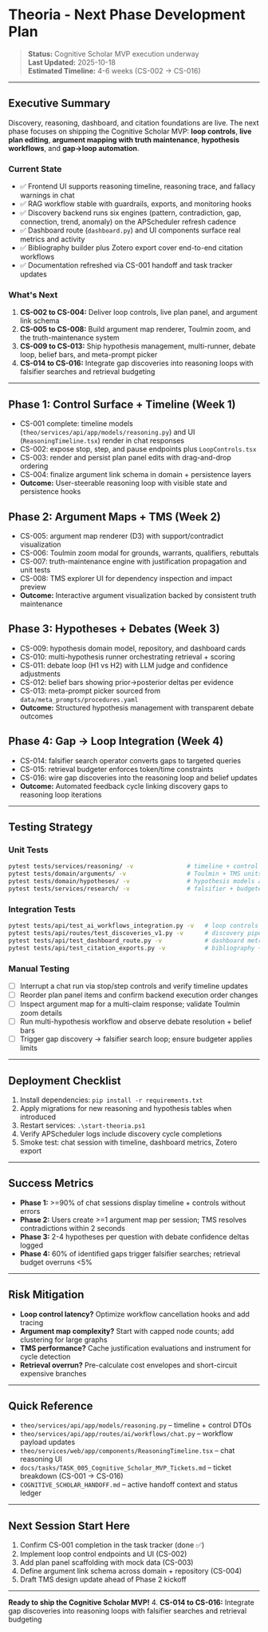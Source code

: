 # Theoria - Next Phase Development Plan

> **Status:** Cognitive Scholar MVP execution underway  
> **Last Updated:** 2025-10-18  
> **Estimated Timeline:** 4-6 weeks (CS-002 -> CS-016)

---

## Executive Summary

Discovery, reasoning, dashboard, and citation foundations are live. The next phase focuses on shipping the Cognitive Scholar MVP: **loop controls**, **live plan editing**, **argument mapping with truth maintenance**, **hypothesis workflows**, and **gap->loop automation**.

### Current State
- ✅ Frontend UI supports reasoning timeline, reasoning trace, and fallacy warnings in chat
- ✅ RAG workflow stable with guardrails, exports, and monitoring hooks
- ✅ Discovery backend runs six engines (pattern, contradiction, gap, connection, trend, anomaly) on the APScheduler refresh cadence
- ✅ Dashboard route (`dashboard.py`) and UI components surface real metrics and activity
- ✅ Bibliography builder plus Zotero export cover end-to-end citation workflows
- ✅ Documentation refreshed via CS-001 handoff and task tracker updates

### What's Next
1. **CS-002 to CS-004:** Deliver loop controls, live plan panel, and argument link schema
2. **CS-005 to CS-008:** Build argument map renderer, Toulmin zoom, and the truth-maintenance system
3. **CS-009 to CS-013:** Ship hypothesis management, multi-runner, debate loop, belief bars, and meta-prompt picker
4. **CS-014 to CS-016:** Integrate gap discoveries into reasoning loops with falsifier searches and retrieval budgeting

---

## Phase 1: Control Surface + Timeline (Week 1)

- CS-001 complete: timeline models (`theo/services/api/app/models/reasoning.py`) and UI (`ReasoningTimeline.tsx`) render in chat responses
- CS-002: expose stop, step, and pause endpoints plus `LoopControls.tsx`
- CS-003: render and persist plan panel edits with drag-and-drop ordering
- CS-004: finalize argument link schema in domain + persistence layers
- **Outcome:** User-steerable reasoning loop with visible state and persistence hooks

## Phase 2: Argument Maps + TMS (Week 2)

- CS-005: argument map renderer (D3) with support/contradict visualization
- CS-006: Toulmin zoom modal for grounds, warrants, qualifiers, rebuttals
- CS-007: truth-maintenance engine with justification propagation and unit tests
- CS-008: TMS explorer UI for dependency inspection and impact preview
- **Outcome:** Interactive argument visualization backed by consistent truth maintenance

## Phase 3: Hypotheses + Debates (Week 3)

- CS-009: hypothesis domain model, repository, and dashboard cards
- CS-010: multi-hypothesis runner orchestrating retrieval + scoring
- CS-011: debate loop (H1 vs H2) with LLM judge and confidence adjustments
- CS-012: belief bars showing prior→posterior deltas per evidence
- CS-013: meta-prompt picker sourced from `data/meta_prompts/procedures.yaml`
- **Outcome:** Structured hypothesis management with transparent debate outcomes

## Phase 4: Gap → Loop Integration (Week 4)

- CS-014: falsifier search operator converts gaps to targeted queries
- CS-015: retrieval budgeter enforces token/time constraints
- CS-016: wire gap discoveries into the reasoning loop and belief updates
- **Outcome:** Automated feedback cycle linking discovery gaps to reasoning loop iterations

---

## Testing Strategy

### Unit Tests
```bash
pytest tests/services/reasoning/ -v               # timeline + control DTOs
pytest tests/domain/arguments/ -v                 # Toulmin + TMS units
pytest tests/domain/hypotheses/ -v                # hypothesis models and repositories
pytest tests/services/research/ -v                # falsifier + budgeter logic
```

### Integration Tests
```bash
pytest tests/api/test_ai_workflows_integration.py -v   # loop controls + timeline payload
pytest tests/api/routes/test_discoveries_v1.py -v      # discovery pipeline health
pytest tests/api/test_dashboard_route.py -v            # dashboard metrics
pytest tests/api/test_citation_exports.py -v           # bibliography + Zotero
```

### Manual Testing
- [ ] Interrupt a chat run via stop/step controls and verify timeline updates
- [ ] Reorder plan panel items and confirm backend execution order changes
- [ ] Inspect argument map for a multi-claim response; validate Toulmin zoom details
- [ ] Run multi-hypothesis workflow and observe debate resolution + belief bars
- [ ] Trigger gap discovery -> falsifier search loop; ensure budgeter applies limits

---

## Deployment Checklist

1. Install dependencies: `pip install -r requirements.txt`
2. Apply migrations for new reasoning and hypothesis tables when introduced
3. Restart services: `.\start-theoria.ps1`
4. Verify APScheduler logs include discovery cycle completions
5. Smoke test: chat session with timeline, dashboard metrics, Zotero export

---

## Success Metrics

- **Phase 1:** >=90% of chat sessions display timeline + controls without errors
- **Phase 2:** Users create >=1 argument map per session; TMS resolves contradictions within 2 seconds
- **Phase 3:** 2-4 hypotheses per question with debate confidence deltas logged
- **Phase 4:** 60% of identified gaps trigger falsifier searches; retrieval budget overruns <5%

---

## Risk Mitigation

- **Loop control latency?** Optimize workflow cancellation hooks and add tracing
- **Argument map complexity?** Start with capped node counts; add clustering for large graphs
- **TMS performance?** Cache justification evaluations and instrument for cycle detection
- **Retrieval overrun?** Pre-calculate cost envelopes and short-circuit expensive branches

---

## Quick Reference

- `theo/services/api/app/models/reasoning.py` – timeline + control DTOs
- `theo/services/api/app/routes/ai/workflows/chat.py` – workflow payload updates
- `theo/services/web/app/components/ReasoningTimeline.tsx` – chat reasoning UI
- `docs/tasks/TASK_005_Cognitive_Scholar_MVP_Tickets.md` – ticket breakdown (CS-001 → CS-016)
- `COGNITIVE_SCHOLAR_HANDOFF.md` – active handoff context and status ledger

---

## Next Session Start Here
1. Confirm CS-001 completion in the task tracker (done ✅)
2. Implement loop control endpoints and UI (CS-002)
3. Add plan panel scaffolding with mock data (CS-003)
4. Define argument link schema across domain + repository (CS-004)
5. Draft TMS design update ahead of Phase 2 kickoff

---

**Ready to ship the Cognitive Scholar MVP!**
4. **CS-014 to CS-016:** Integrate gap discoveries into reasoning loops with falsifier searches and retrieval budgeting

